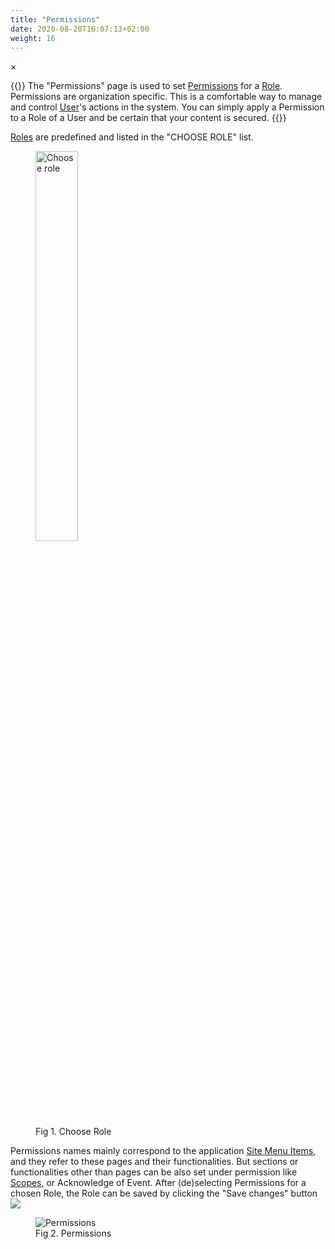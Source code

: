 ```yaml
---
title: "Permissions"
date: 2020-08-20T16:07:13+02:00
weight: 16
---
```


<!-- The Modal -->
<div id="myModal" class="modal">
  <span class="close">&times;</span>
  <img class="modal-content" id="img01">
  <div id="caption"></div>
</div>

{{<lead>}}
The "Permissions" page is used to set [Permissions](/glossary#permission) for a [Role](/glossary#role). Permissions are organization specific. This is a comfortable way to manage and control [User](/glossary#user)'s actions in the system. You can simply apply a Permission to a Role of a User and be certain that your content is secured.
{{</lead>}}

[Roles](/glossary#role) are predefined and listed in the "CHOOSE ROLE" list.
<figure class="image_container">
    <img class="center_image myImg" onClick="reply_click(this)"  id="choose_role_list" src="/roleFilterPermissionsView.png" alt="Choose role" style="width: 40%">
    <figcaption>Fig 1. Choose Role</figcaption>
</figure>

Permissions names mainly correspond to the application [Site Menu Items](/glossary#site-menu-items), and they refer to these pages and their functionalities. But sections or functionalities other than pages can be also set under permission like [Scopes](/glossary#scope), or Acknowledge of Event. After (de)selecting Permissions for a chosen Role, the Role can be saved by clicking the "Save changes" button <img src="/save_changes_button.png" >

<figure class="image_container">
    <img class="center_image myImg" onClick="reply_click(this)"  id="permissions" src="/permissions.png" alt="Permissions">
    <figcaption>Fig 2. Permissions</figcaption>
</figure>

<script>
// Get the modal
var modal = document.getElementById("myModal");

var modalImg = document.getElementById("img01");
var captionText = document.getElementById("caption");
function reply_click(img)
{
    modal.style.display = "block";
    modalImg.src = img.src;
    captionText.innerHTML = img.alt;
}

modal.onclick = function() { 
  modal.style.display = "none";
}

document.addEventListener('keyup', function(e) {
    if (e.keyCode == 27) {
        modal.style.display = "none";
    }
});
</script>